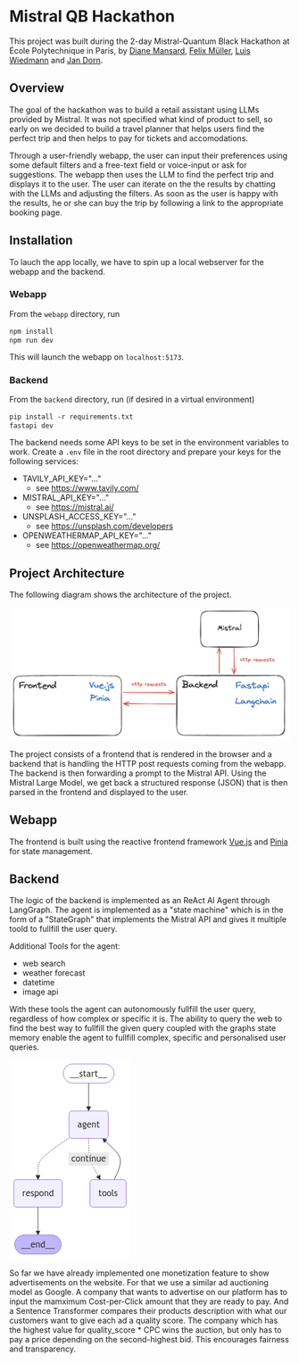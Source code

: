 # Mistral QB Hackathon

This project was built during the 2-day Mistral-Quantum Black Hackathon at École Polytechnique in Paris, by [Diane Mansard](https://www.linkedin.com/in/diane-mansard-507024211/), [Felix Müller](https://www.linkedin.com/in/felix-muller-k/), [Luis Wiedmann](https://www.linkedin.com/in/luis-wiedmann/) and [Jan Dorn](https://www.linkedin.com/in/jandorn/).

## Overview

The goal of the hackathon was to build a retail assistant using LLMs provided by Mistral. It was not specified what kind of product to sell, so early on we decided to build a travel planner that helps users find the perfect trip and then helps to pay for tickets and accomodations.

Through a user-friendly webapp, the user can input their preferences using some default filters and a free-text field or voice-input or ask for suggestions. The webapp then uses the LLM to find the perfect trip and displays it to the user. The user can iterate on the the results by chatting with the LLMs and adjusting the filters. As soon as the user is happy with the results, he or she can buy the trip by following a link to the appropriate booking page.

## Installation
To lauch the app locally, we have to spin up a local webserver for the webapp and the backend.

### Webapp
From the `webapp` directory, run 

```
npm install
npm run dev
```

This will launch the webapp on `localhost:5173`.

### Backend
From the `backend` directory, run (if desired in a virtual environment)

```
pip install -r requirements.txt
fastapi dev
```

The backend needs some API keys to be set in the environment variables to work. Create a `.env` file in the root directory and prepare your keys for the following services:

- TAVILY_API_KEY="..."
    - see https://www.tavily.com/
- MISTRAL_API_KEY="..."
    - see https://mistral.ai/
- UNSPLASH_ACCESS_KEY="..."
    - see https://unsplash.com/developers
- OPENWEATHERMAP_API_KEY="..."
    - see https://openweathermap.org/

## Project Architecture

The following diagram shows the architecture of the project.

![Project Architecture](./misc/architecture.png)

The project consists of a frontend that is rendered in the browser and a backend that is handling the HTTP post requests coming from the webapp.
The backend is then forwarding a prompt to the Mistral API. Using the Mistral Large Model, we get back a structured response (JSON) that is then parsed in the frontend and displayed to the user.

## Webapp

The frontend is built using the reactive frontend framework [Vue.js](https://vuejs.org/) and [Pinia](https://pinia.vuejs.org/) for state management.

## Backend

The logic of the backend is implemented as an ReAct AI Agent through LangGraph. The agent is implemented as a "state machine" which is in the form of a "StateGraph" that implements the Mistral API and gives it multiple toold to fullfill the user query.

Additional Tools for the agent:
- web search
- weather forecast
- datetime
- image api

With these tools the agent can autonomously fullfill the user query, regardless of how complex or specific it is. The ability to query the web to find the best way to fullfill the given query coupled with the graphs state memory enable the agent to fullfill complex, specific and personalised user queries.

![State Graph](./misc/agent.png)

So far we have already implemented one monetization feature to show advertisements on the website. For that we use a similar ad auctioning model as Google. A company that wants to advertise on our platform has to input the mamximum Cost-per-Click amount that they are ready to pay. And a Sentence Transformer compares their products description with what our customers want to give each ad a quality score. The company which has the highest value for quality_score * CPC wins the auction, but only has to pay a price depending on the second-highest bid. This encourages fairness and transparency. 